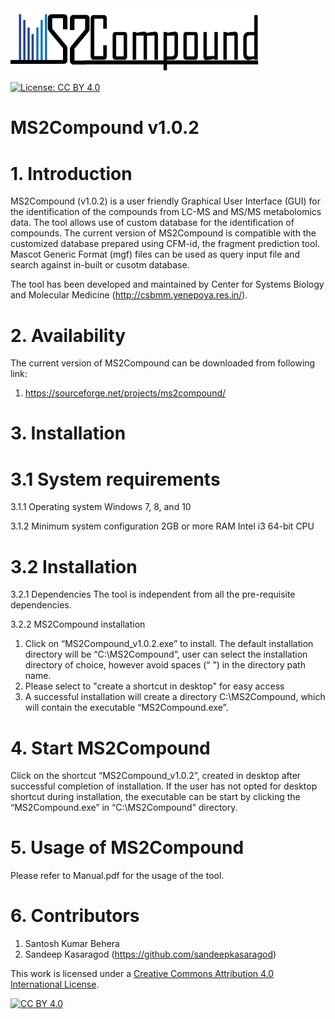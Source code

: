 <img src="./images/MS2Compound_logo1.png" width="400px" height="auto">


[![License: CC BY 4.0](https://img.shields.io/badge/License-CC%20BY%204.0-lightgrey.svg)](https://creativecommons.org/licenses/by/4.0/)

# MS2Compound v1.0.2
# 1. Introduction
MS2Compound (v1.0.2) is a user friendly Graphical User Interface (GUI) for the identification of the compounds from LC-MS and MS/MS metabolomics data. The tool allows use of custom database for the identification of compounds. 
The current version of MS2Compound is compatible with the customized database prepared using CFM-id, the fragment prediction tool. Mascot Generic Format (mgf) files can be used as query input file and search against in-built or cusotm database. 

The tool has been developed and maintained by Center for Systems Biology and Molecular Medicine (http://csbmm.yenepoya.res.in/). 

# 2. Availability
The current version of MS2Compound can be downloaded from following link:
1. https://sourceforge.net/projects/ms2compound/

# 3. Installation
# 	3.1 System requirements
3.1.1 Operating system
	Windows 7, 8, and 10

3.1.2 Minimum system configuration
	2GB or more RAM
	Intel i3 64-bit CPU 
# 	3.2 Installation
3.2.1 Dependencies
	The tool is independent from all the pre-requisite dependencies.

3.2.2 MS2Compound installation
1. Click on “MS2Compound_v1.0.2.exe” to install. The default installation directory will be “C:\MS2Compound”, user can select the installation directory of choice, however avoid spaces (“ ”) in the directory path name.
2. Please select to "create a shortcut in desktop" for easy access	
3. A successful installation will create a directory C:\MS2Compound, which will contain the executable “MS2Compound.exe”.

# 4. Start MS2Compound

Click on the shortcut “MS2Compound_v1.0.2”, created in desktop after successful completion of installation. If the user has not opted for desktop shortcut during installation, the executable can be start by clicking the “MS2Compound.exe” in “C:\MS2Compound” directory.

# 5. Usage of MS2Compound

Please refer to Manual.pdf for the usage of the tool.

# 6. Contributors

1. Santosh Kumar Behera
2. Sandeep Kasaragod (https://github.com/sandeepkasaragod)


This work is licensed under a [Creative Commons Attribution 4.0 International
License][cc-by].

[![CC BY 4.0][cc-by-image]][cc-by]

[cc-by]: http://creativecommons.org/licenses/by/4.0/
[cc-by-image]: https://i.creativecommons.org/l/by/4.0/88x31.png
[cc-by-shield]: https://img.shields.io/badge/License-CC%20BY%204.0-lightgrey.svg
